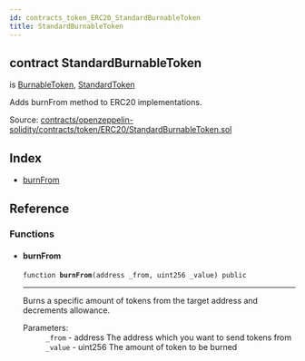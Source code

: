 ```yaml
---
id: contracts_token_ERC20_StandardBurnableToken
title: StandardBurnableToken
---
```


<div class="contract-doc"><div class="contract"><h2 class="contract-header"><span class="contract-kind">contract</span> StandardBurnableToken</h2><p class="base-contracts"><span>is</span> <a href="contracts_token_ERC20_BurnableToken.html">BurnableToken</a><span>, </span><a href="contracts_token_ERC20_StandardToken.html">StandardToken</a></p><p class="description">Adds burnFrom method to ERC20 implementations.</p><div class="source">Source: <a href="https://github.com/2keynet/web3-alpha/blob/v0.0.3/contracts/openzeppelin-solidity/contracts/token/ERC20/StandardBurnableToken.sol" target="_blank">contracts/openzeppelin-solidity/contracts/token/ERC20/StandardBurnableToken.sol</a></div></div><div class="index"><h2>Index</h2><ul><li><a href="contracts_token_ERC20_StandardBurnableToken.html#burnFrom">burnFrom</a></li></ul></div><div class="reference"><h2>Reference</h2><div class="functions"><h3>Functions</h3><ul><li><div class="item function"><span id="burnFrom" class="anchor-marker"></span><h4 class="name">burnFrom</h4><div class="body"><code class="signature">function <strong>burnFrom</strong><span>(address _from, uint256 _value) </span><span>public </span></code><hr/><div class="description"><p>Burns a specific amount of tokens from the target address and decrements allowance.</p></div><dl><dt><span class="label-parameters">Parameters:</span></dt><dd><div><code>_from</code> - address The address which you want to send tokens from</div><div><code>_value</code> - uint256 The amount of token to be burned</div></dd></dl></div></div></li></ul></div></div></div>
